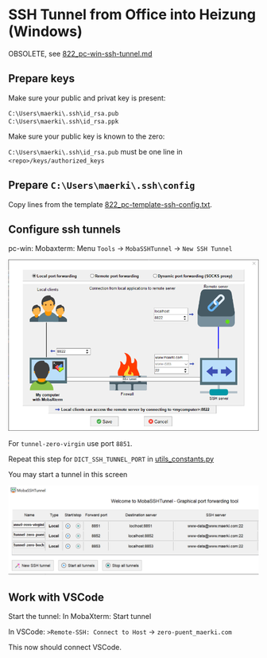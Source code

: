# SSH Tunnel from Office into Heizung (Windows)

OBSOLETE, see [822_pc-win-ssh-tunnel.md](822_pc-win-ssh-tunnel.md)

## Prepare keys

Make sure your public and privat key is present:
```
C:\Users\maerki\.ssh\id_rsa.pub
C:\Users\maerki\.ssh\id_rsa.ppk
```

Make sure your public key is known to the zero:

`C:\Users\maerki\.ssh\id_rsa.pub`
must be one line in
`<repo>/keys/authorized_keys`

## Prepare `C:\Users\maerki\.ssh\config`

Copy lines from the template [822_pc-template-ssh-config.txt](822_pc-template-ssh-config.txt).


## Configure ssh tunnels

pc-win: Mobaxterm: Menu `Tools` -> `MobaSSHTunnel` -> `New SSH Tunnel`

![](822_pc-win_mobaxterm_images/tunnel_zero-puent.png)

For `tunnel-zero-virgin` use port `8851`.

Repeat this step for
`DICT_SSH_TUNNEL_PORT` in [utils_constants.py](../utils_common/utils_constants.py)

You may start a tunnel in this screen

![](822_pc-win_mobaxterm_images/tunnel-start.png)


<!-- ## Configure ssh session

![](822_pc-win_mobaxterm_images/session_zero_puent.png)

Name this session `zero@zero-puent`

Repeat this step for
`DICT_SSH_TUNNEL_PORT` in [utils_constants.py](../utils_common/utils_constants.py) -->

<!-- ## Start ssh terminal

Start first the tunnel and then the session. -->

## Work with VSCode

Start the tunnel: In MobaXterm: Start tunnel

In VSCode: `>Remote-SSH: Connect to Host` -> `zero-puent_maerki.com`

This now should connect VSCode.
